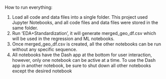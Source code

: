 How to run everything:
1. Load all code and data files into a single folder. This project used Jupyter Notebooks, and 
all code files and data files were stored in the same folder. 
2. Run ‘EDA+Standardization’, it will generate merged_geo_df.csv which will be used in the 
regression and ML notebooks. 
3. Once merged_geo_df.csv is created, all the other notebooks can be run without any 
specific sequence. 
4. All notebooks have the Dash app at the bottom for user interaction, however, only one 
notebook can be active at a time. To use the Dash app in another notebook, be sure to shut 
down all other notebooks except the desired notebook
